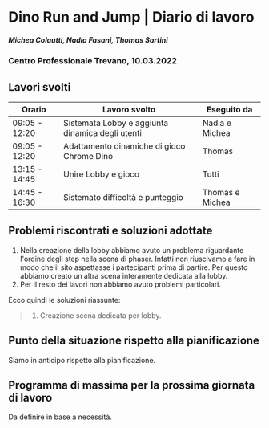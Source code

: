 # Dino Run and Jump | Diario di lavoro
##### Michea Colautti, Nadia Fasani, Thomas Sartini
### Centro Professionale Trevano, 10.03.2022

## Lavori svolti


|Orario         |Lavoro svolto                                      |Eseguito da        |
|---------------|---------------------------------------------------|-------------------|
| 09:05 - 12:20 | Sistemata Lobby e aggiunta dinamica degli utenti  | Nadia e Michea    |
| 09:05 - 12:20 | Adattamento dinamiche di gioco Chrome Dino        | Thomas            |
| 13:15 - 14:45 | Unire Lobby e gioco                               | Tutti             |
| 14:45 - 16:30 | Sistemato difficoltà e punteggio                  | Thomas e Michea   |

##  Problemi riscontrati e soluzioni adottate

1. Nella creazione della lobby abbiamo avuto un problema riguardante l'ordine degli step nella scena di phaser. Infatti non riuscivamo a fare in modo che il sito aspettasse i partecipanti prima di partire. Per questo abbiamo creato un altra scena interamente dedicata alla lobby. 
2. Per il resto dei lavori non abbiamo avuto problemi particolari.

Ecco quindi le soluzioni riassunte:

>1. Creazione scena dedicata per lobby.


##  Punto della situazione rispetto alla pianificazione
Siamo in anticipo rispetto alla pianificazione.

## Programma di massima per la prossima giornata di lavoro
Da definire in base a necessità.